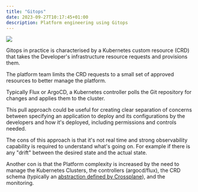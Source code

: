 ```yaml
---
title: "Gitops"
date: 2023-09-27T10:17:45+01:00
description: Platform engineering using Gitops
---
```


<img src="https://s.natalian.org/2023-09-27/gitops.png">

Gitops in practice is characterised by a Kubernetes custom resource (CRD) that takes the Developer's infrastructure resource requests and provisions them.

The platform team limits the CRD requests to a small set of approved resources to better manage the platform.

Typically Flux or ArgoCD, a Kubernetes controller polls the Git repository for changes and applies them to the cluster.

This pull approach could be useful for creating clear separation of concerns between specifying an application to deploy and its configurations by the developers and how it's deployed, including permissions and controls needed.

The cons of this approach is that it's not real time and strong observability capability is required to understand what's going on. For example if there is any "drift" between the desired state and the actual state.

Another con is that the Platform complexity is increased by the need to manage the Kubernetes Clusters, the controllers (argocd/flux), the CRD schema (typically an [abstraction defined by Crossplane](https://marketplace.upbound.io/providers/upbound/provider-aws-lambda/v0.40.0/resources/lambda.aws.upbound.io/Function/v1beta1)), and the monitoring.